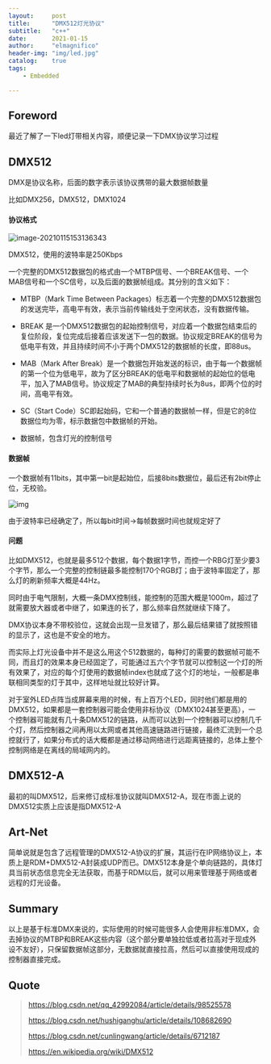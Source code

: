 ```yaml
---
layout:     post
title:      "DMX512灯光协议"
subtitle:   "c++"
date:       2021-01-15
author:     "elmagnifico"
header-img: "img/led.jpg"
catalog:    true
tags:
    - Embedded

---
```


## Foreword

最近了解了一下led灯带相关内容，顺便记录一下DMX协议学习过程



## DMX512

DMX是协议名称，后面的数字表示该协议携带的最大数据帧数量

比如DMX256，DMX512，DMX1024



#### 协议格式

![image-20210115153136343](https://i.loli.net/2021/01/15/5tgU2Klz3FxbDPq.png)



DMX512，使用的波特率是250Kbps

一个完整的DMX512数据包的格式由一个MTBP信号、一个BREAK信号、一个MAB信号和一个SC信号，以及后面的数据帧组成。其分别的含义如下：

- MTBP（Mark Time Between Packages）标志着一个完整的DMX512数据包的发送完毕，高电平有效，表示当前传输线处于空闲状态，没有数据传输。

- BREAK 是一个DMX512数据包的起始控制信号，对应着一个数据包结束后的复位阶段，复位完成后接着应该发送下一包的数据。协议规定BREAK的信号为低电平有效，并且持续时间不小于两个DMX512的数据帧的长度，即88us。

- MAB（Mark After Break）是一个数据包开始发送的标识，由于每一个数据帧的第一个位为低电平，故为了区分BREAK的低电平和数据帧的起始位的低电平，加入了MAB信号。协议规定了MAB的典型持续时长为8us，即两个位的时间，高电平有效。

- SC（Start Code）SC即起始码，它和一个普通的数据帧一样，但是它的8位数据位均为零，标示数据包中数据帧的开始。
- 数据帧，包含灯光的控制信号



#### 数据帧

一个数据帧有11bits，其中第一bit是起始位，后接8bits数据位，最后还有2bit停止位，无校验。

![img](https://i.loli.net/2021/01/15/5HteEf214Vv8QKj.png)

由于波特率已经确定了，所以每bit时间->每帧数据时间也就规定好了



#### 问题

比如DMX512，也就是最多512个数据，每个数据1字节，而控一个RBG灯至少要3个字节，那么一个完整的控制链最多能控制170个RGB灯；由于波特率固定了，那么灯的刷新频率大概是44Hz。

同时由于电气限制，大概一条DMX控制线，能控制的范围大概是1000m，超过了就需要放大器或者中继了，如果连的长了，那么频率自然就继续下降了。

DMX协议本身不带校验位，这就会出现一旦发错了，那么最后结果错了就按照错的显示了，这也是不安全的地方。



而实际上灯光设备中并不是这么用这个512数据的，每种灯的需要的数据帧可能不同，而且灯的效果本身已经固定了，可能通过五六个字节就可以控制这一个灯的所有效果了，对应的每个灯使用的数据帧index也就成了这个灯的地址，一般都是串联相同类型的灯于其中，这样地址就比较好计算。



对于室外LED点阵当成屏幕来用的时候，有上百万个LED，同时他们都是用的DMX512，如果都是一套控制器可能会使用非标协议（DMX1024甚至更高），一个控制器可能就有几十条DMX512的链路，从而可以达到一个控制器可以控制几千个灯，然后控制器之间再用以太网或者其他高速链路进行链接，最终汇流到一个总控就行了，如果分布式的话大概都是通过移动网络进行远距离链接的，总体上整个控制网络是在离线的局域网内的。



## DMX512-A

最初的叫DMX512，后来修订成标准协议就叫DMX512-A，现在市面上说的DMX512实质上应该是指DMX512-A



## Art-Net

简单说就是包含了远程管理的DMX512-A协议的扩展，其运行在IP网络协议上，本质上是RDM+DMX512-A封装成UDP而已。DMX512本身是个单向链路的，具体灯具当前状态信息完全无法获取，而基于RDM以后，就可以用来管理基于网络或者远程的灯光设备。



## Summary

以上是基于标准DMX来说的，实际使用的时候可能很多人会使用非标准DMX，会去掉协议的MTBP和BREAK这些内容（这个部分要单独拉低或者拉高对于现成外设不友好），只保留数据帧这部分，无数据就直接拉高，然后可以直接使用现成的控制器直接完成。



## Quote

> https://blog.csdn.net/qq_42992084/article/details/98525578
>
> https://blog.csdn.net/hushiganghu/article/details/108682690
>
> https://blog.csdn.net/cunlingwang/article/details/6712187
>
> https://en.wikipedia.org/wiki/DMX512

